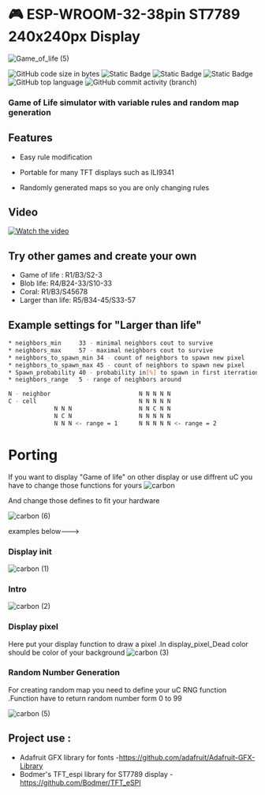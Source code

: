 # 🎮 ESP-WROOM-32-38pin ST7789 240x240px Display
![Game_of_life (5)](https://github.com/NYDEREK/ESP32-Game_of_life/assets/112076828/01dcbdf5-1627-4057-ab07-b6bdd3cedd3e)




  <img alt="GitHub code size in bytes" src="https://img.shields.io/github/languages/code-size/NYDEREK/ESP32-Game_of_life"> <img alt="Static Badge" src="https://img.shields.io/badge/uC-ESP32-red"> <img alt="Static Badge" src="https://img.shields.io/badge/Framework-Arduino-blue"> <img alt="Static Badge" src="https://img.shields.io/badge/VSCode-PlatformIO-orange"> <img alt="GitHub top language" src="https://img.shields.io/github/languages/top/NYDEREK/ESP32-Game_of_life"> <img alt="GitHub commit activity (branch)" src="https://img.shields.io/github/commit-activity/t/NYDEREK/ESP32-Game_of_life">



###  Game of Life simulator with variable rules and random map generation

## Features
* Easy rule modification

* Portable for many TFT displays such as ILI9341 

* Randomly generated maps so you are only changing rules

## Video
[![Watch the video](https://img.youtube.com/vi/prvvMwUMuO0/hqdefault.jpg)](https://www.youtube.com/watch?v=prvvMwUMuO0)

## Try other games and create your own
* Game of life : R1/B3/S2-3
* Blob life: R4/B24-33/S10-33
* Coral: R1/B3/S45678
* Larger than life: R5/B34-45/S33-57
## Example settings for "Larger than life"

```bash
* neighbors_min     33 - minimal neighbors cout to survive 
* neighbors_max     57 - maximal neighbors cout to survive
* neighbors_to_spawn_min 34 - count of neighbors to spawn new pixel
* neighbors_to_spawn_max 45 - count of neighbors to spawn new pixel
* Spawn_probability 40 - probability in[%] to spawn in first iterration 
* neighbors_range   5 - range of neighbors around

N - neighbor                         N N N N N
C - cell                             N N N N N
             N N N                   N N C N N
             N C N                   N N N N N
             N N N <- range = 1      N N N N N <- range = 2
```
# Porting 
If you want to display "Game of life" on other display or use diffrent uC you have to change those functions for yours
![carbon](https://github.com/NYDEREK/ESP32-Game_of_life/assets/112076828/a8f0bf38-88a0-4ec4-b8bf-d838ab717cb4)

And change those defines to fit your hardware

![carbon (6)](https://github.com/NYDEREK/ESP32-Game_of_life/assets/112076828/2d8a2de1-e738-4a32-8390-82a3362381a2)

examples below--->
### Display init
![carbon (1)](https://github.com/NYDEREK/ESP32-Game_of_life/assets/112076828/6f7c78db-f85b-4eb5-8fa5-2fd0d0df21b8)
### Intro 
![carbon (2)](https://github.com/NYDEREK/ESP32-Game_of_life/assets/112076828/42e3cc2b-bdec-417e-9615-7c051572fb89)
### Display pixel
Here put your display function to draw a pixel .In display_pixel_Dead color should be color of your background
![carbon (3)](https://github.com/NYDEREK/ESP32-Game_of_life/assets/112076828/13cc97bb-c013-408d-9f5f-130cd1c9816d)

### Random Number Generation
For creating random map you need to define your uC RNG function .Function have to return random number form 0 to 99

![carbon (5)](https://github.com/NYDEREK/ESP32-Game_of_life/assets/112076828/a86557e1-99a4-469f-8390-4b19d6080d95)

## Project use :
* Adafruit GFX library for fonts -https://github.com/adafruit/Adafruit-GFX-Library
* Bodmer's TFT_espi library for ST7789 display -https://github.com/Bodmer/TFT_eSPI
